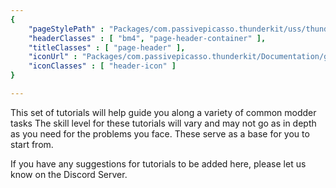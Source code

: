 ```yaml
---
{ 
	"pageStylePath" : "Packages/com.passivepicasso.thunderkit/uss/thunderkit_style.uss",
	"headerClasses" : [ "bm4", "page-header-container" ],
	"titleClasses" : [ "page-header" ],
	"iconUrl" : "Packages/com.passivepicasso.thunderkit/Documentation/graphics/TK_Documentation_2X_Icon.png",
	"iconClasses" : [ "header-icon" ]
}

---
```


This set of tutorials will help guide you along a variety of common modder tasks
The skill level for these tutorials will vary and may not go as in depth as you need for the problems you face.
These serve as a base for you to start from.

If you have any suggestions for tutorials to be added here, please let us know on the Discord Server.

